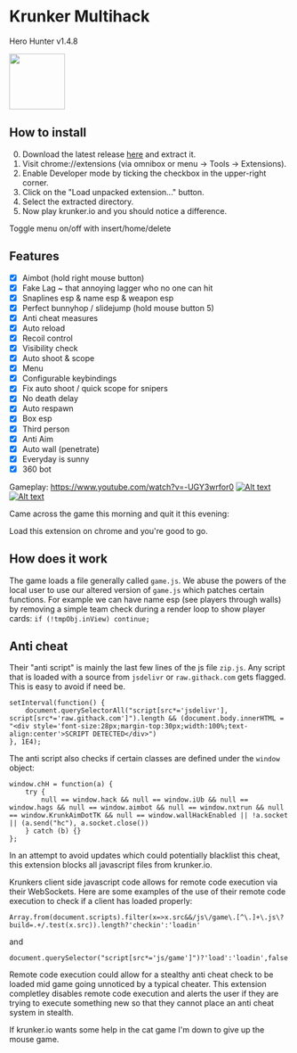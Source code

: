 # Krunker Multihack
Hero Hunter v1.4.8

<a href="https://github.com/hrt/HeroHunter/releases/download/1.0/HeroHunter.zip"><img src="https://i.imgur.com/wmLcH3i.png" width="100" height="100"></a>


## How to install

0. Download the latest release [here](https://github.com/hrt/HeroHunter/releases/download/1.0/HeroHunter.zip) and extract it.
1. Visit chrome://extensions (via omnibox or menu -> Tools -> Extensions).
2. Enable Developer mode by ticking the checkbox in the upper-right corner.
3. Click on the "Load unpacked extension..." button.
4. Select the extracted directory.
5. Now play krunker.io and you should notice a difference.

Toggle menu on/off with insert/home/delete

## Features
- [x] Aimbot (hold right mouse button)
- [x] Fake Lag ~ that annoying lagger who no one can hit
- [x] Snaplines esp & name esp & weapon esp
- [x] Perfect bunnyhop / slidejump (hold mouse button 5)
- [x] Anti cheat measures
- [x] Auto reload
- [x] Recoil control
- [x] Visibility check
- [x] Auto shoot & scope
- [x] Menu
- [x] Configurable keybindings
- [x] Fix auto shoot / quick scope for snipers
- [x] No death delay
- [x] Auto respawn
- [x] Box esp
- [x] Third person
- [x] Anti Aim
- [x] Auto wall (penetrate)
- [x] Everyday is sunny
- [x] 360 bot

Gameplay: https://www.youtube.com/watch?v=-UGY3wrfor0
[![Alt text](https://github.com/hrt/KrunkerMultihack/blob/master/screenshot2.png?raw=true)](https://www.youtube.com/watch?v=-UGY3wrfor0)
[![Alt text](https://github.com/hrt/KrunkerMultihack/blob/master/screenshot.png?raw=true)](https://www.youtube.com/watch?v=-UGY3wrfor0)


Came across the game this morning and quit it this evening: 


Load this extension on chrome and you're good to go.

## How does it work
The game loads a file generally called ```game.js```. We abuse the powers of the local user to use our altered version of ```game.js``` which patches certain functions. For example we can have name esp (see players through walls) by removing a simple team check during a render loop to show player cards: ```if (!tmpObj.inView) continue;```

## Anti cheat
Their "anti script" is mainly the last few lines of the js file ```zip.js```. Any script that is loaded with a source from ```jsdelivr``` or ```raw.githack.com``` gets flagged. This is easy to avoid if need be.

```
setInterval(function() {
    document.querySelectorAll("script[src*='jsdelivr'], script[src*='raw.githack.com']").length && (document.body.innerHTML = "<div style='font-size:28px;margin-top:30px;width:100%;text-align:center'>SCRIPT DETECTED</div>")
}, 1E4);
```


The anti script also checks if certain classes are defined under the ```window``` object:

```
window.chH = function(a) {
    try {
        null == window.hack && null == window.iUb && null == window.hags && null == window.aimbot && null == window.nxtrun && null == window.KrunkAimDotTK && null == window.wallHackEnabled || !a.socket || (a.send("hc"), a.socket.close())
    } catch (b) {}
};
```

In an attempt to avoid updates which could potentially blacklist this cheat, this extension blocks all javascript files from krunker.io. 


Krunkers client side javascript code allows for remote code execution via their WebSockets. Here are some examples of the use of their remote code execution to check if a client has loaded properly:

```Array.from(document.scripts).filter(x=>x.src&&/js\/game\.[^\.]+\.js\?build=.+/.test(x.src)).length?'checkin':'loadin'```

and 

```document.querySelector("script[src*='js/game']")?'load':'loadin',false```


Remote code execution could allow for a stealthy anti cheat check to be loaded mid game going unnoticed by a typical cheater. This extension completley disables remote code execution and alerts the user if they are trying to execute something new so that they cannot place an anti cheat system in stealth.

If krunker.io wants some help in the cat game I'm down to give up the mouse game.
